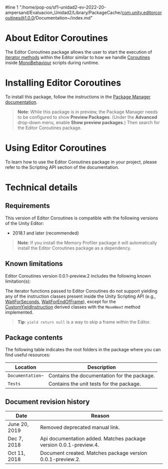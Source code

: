 #line 1 "/home/pop-os/sf1-unidad2-ev-2022-20-ampersand/Evaluacion_Unidad2/Library/PackageCache/com.unity.editorcoroutines@1.0.0/Documentation~/index.md"
# About Editor Coroutines

The Editor Coroutines package allows the user to start the execution of [iterator methods](https://docs.microsoft.com/en-us/dotnet/csharp/language-reference/keywords/yield) within the Editor similar to how we handle [Coroutines](https://docs.unity3d.com/Manual/Coroutines.html) inside [MonoBehaviour](https://docs.unity3d.com/ScriptReference/MonoBehaviour.html) scripts during runtime. 

# Installing Editor Coroutines

To install this package, follow the instructions in the [Package Manager documentation](https://docs.unity3d.com/Packages/com.unity.package-manager-ui@latest/index.html). 

> **Note**: While this package is in preview, the Package Manager needs to be configured to show __Preview Packages__. (Under the __Advanced__ drop-down menu, enable __Show preview packages__.) Then search for the Editor Coroutines package.

<a name="UsingPackageName"></a>

# Using Editor Coroutines

To learn how to use the Editor Coroutines package in your project, please refer to the Scripting API section of the documentation.

# Technical details
## Requirements

This version of Editor Coroutines is compatible with the following versions of the Unity Editor:

* 2018.1 and later (recommended)

> **Note**:  If you install the Memory Profiler package it will automatically install the Editor Coroutines package as a dependency.

## Known limitations

Editor Coroutines version 0.0.1-preview.2 includes the following known limitation(s):

The iterator functions passed to Editor Coroutines do not support yielding any of the instruction classes present inside the Unity Scripting API (e.g., [WaitForSeconds](https://docs.unity3d.com/ScriptReference/WaitForSeconds.html), [WaitForEndOfFrame](https://docs.unity3d.com/ScriptReference/WaitForEndOfFrame.html)), except for the [CustomYieldInstruction](https://docs.unity3d.com/ScriptReference/CustomYieldInstruction.html) derived classes with the `MoveNext` method implemented.

> **Tip**: `yield return null` is a way to skip a frame within the Editor.

## Package contents

The following table indicates the root folders in the package where you can find useful resources:

| Location         | Description                                 |
| ---------------- | ------------------------------------------- |
| `Documentation~` | Contains the documentation for the package. |
| `Tests`          | Contains the unit tests for the package.    |

## Document revision history

|Date|Reason|
|---|---|
|June 20, 2019|Removed deprecated manual link.|
|Dec 7, 2018|Api documentation added. Matches package version 0.0.1-preview.4.|
|Oct 11, 2018|Document created. Matches package version 0.0.1-preview.2.|